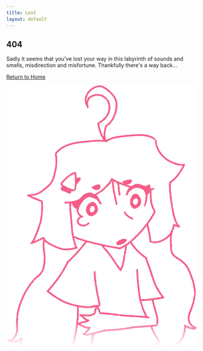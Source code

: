 ```yaml
---
title: Lost
layout: default
---
```

##  404
Sadly it seems that you've lost your way in this labyrinth of sounds and smells, misdirection and misfortune. Thankfully there's a way back...

[Return to Home](/)


![scared licorice](/assets/sprites/licorice_lost.png)
